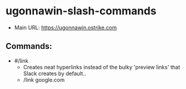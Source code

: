 # ugonnawin-slash-commands

 - Main URL: https://ugonnawin.ostrike.com

## Commands:

 - #/link
   - Creates neat hyperlinks instead of the bulky 'preview links' that Slack creates by default..
   - /link google.com
